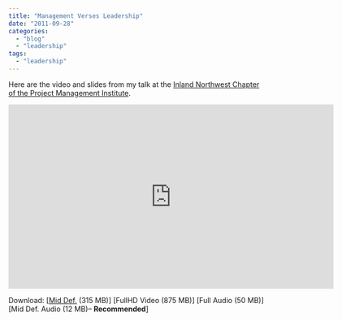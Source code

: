 ```yaml
---
title: "Management Verses Leadership"
date: "2011-09-28"
categories: 
  - "blog"
  - "leadership"
tags: 
  - "leadership"
---
```


Here are the video and slides from my talk at the [Inland Northwest Chapter of the Project Management Institute](https://pmiinw.org/).

<iframe style="width: 640px; height: 363px;" src="https://api.smugmug.com/services/embed/1501653099_Nd5nFQ3?width=640&amp;height=480&amp;nohome&amp;nohd&amp;sb&amp;fs&amp;nologo" width="640" height="480" frameborder="0" scrolling="no"></iframe>

Download: \[[Mid Def.](https://photos.michaelis.net/photos/1501653099_Nd5nFQ3-320D.mp4) (315 MB)\] \[FullHD Video (875 MB)\] \[Full Audio (50 MB)\] \[Mid Def. Audio (12 MB)– **Recommended**\]
